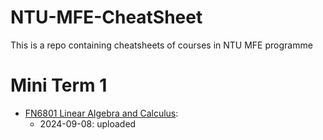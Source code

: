 # NTU-MFE-CheatSheet
This is a repo containing cheatsheets of courses in NTU MFE programme

# Mini Term 1

- [FN6801 Linear Algebra and Calculus](https://github.com/NTU-MFE/NTU-MFE-CheatSheet/blob/main/MiniTerm1/FN6801_Linear_Algebra_and_Calculus.pdf): 
  - 2024-09-08: uploaded